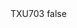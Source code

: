 <?xml version="1.0" encoding="UTF-8"?>
<CustomMetadata xmlns="http://soap.sforce.com/2006/04/metadata">
    <label>TXU703</label>
    <protected>false</protected>
</CustomMetadata>
